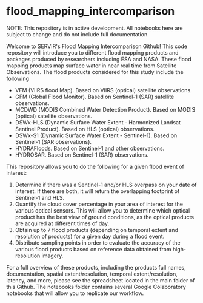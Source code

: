 # flood_mapping_intercomparison

NOTE: This repository is in active development. All notebooks here are subject to change and do not include full documentation. 

Welcome to SERVIR's Flood Mapping Intercomparison Github! This code repository will introduce you to different flood mapping products and packages produced by researchers including ESA and NASA. These flood mapping products map surface water in near real time from Satellite Observations. The flood products considered for this study include the following 

* VFM (VIIRS flood Map). Based on VIIRS (optical) satellite observations.
* GFM (Global Flood Monitor). Based on Sentinel-1 (SAR) satellite observations.
* MCDWD (MODIS Combined Water Detection Product). Based on MODIS (optical) satellite observations.
* DSWx-HLS (Dynamic Surface Water Extent - Harmonized Landsat Sentinel Product). Based on HLS (optical) observations.
* DSWx-S1 (Dynamic Surface Water Extent - Sentinel-1). Based on Sentinel-1 (SAR observations). 
* HYDRAFloods. Based on Sentinel-1 and other observations.
* HYDROSAR. Based on Sentinel-1 (SAR) observations.

This repository allows you to do the following for a given flood event of interest: 
  1. Determine if there was a Sentinel-1 and/or HLS overpass on your date of interest. If there are both, it will return the overlapping footprint of Sentinel-1 and HLS.
  2. Quantify the cloud cover percentage in your area of interest for the various optical sensors. This will allow you to determine which optical product has the best view of ground conditions, as the optical products are acquired at different times of day.
  3. Obtain up to 7 flood products (depending on temporal extent and resolution of products) for a given day during a flood event.
  4.  Distribute sampling points in order to evaluate the accuracy of the various flood products based on reference data obtained from high-resolution imagery. 

  For a full overview of these products, including the products full names, documentation, spatial extent/resolution, temporal extent/resolution, latency, and more, please see the spreadsheet located in the main folder of this Github. The notebooks folder contains several Google Colaboratory notebooks that will allow you to replicate our workflow. 
